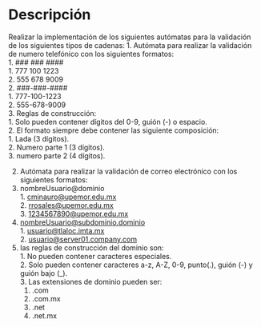 <h1>Descripción</h1>
<p>Realizar la implementación de los siguientes autómatas para la validación de los siguientes tipos de cadenas:
1. Autómata para realizar la validación de numero telefónico con los siguientes formatos: <br>
  1. ### ### ####<br>
    1. 777 100 1223<br>
    2. 555 678 9009<br>
  2. ###-###-####<br>
    1. 777-100-1223<br>
    2. 555-678-9009<br>
  3. Reglas de construcción:<br>
    1. Solo pueden contener dígitos del 0-9, guión (-) o espacio.<br>
    2. El formato siempre debe contener las siguiente composición:<br>
      1. Lada (3 dígitos).<br>
      2. Numero parte 1 (3 dígitos).<br>
      3. numero parte 2 (4 dígitos).<br>

2. Autómata para realizar la validación de correo electrónico con los siguientes formatos: <br>
  1. nombreUsuario@dominio<br>
    1. cminauro@upemor.edu.mx<br>
    2. rrosales@upemor.edu.mx<br>
    3. 1234567890@upemor.edu.mx<br>
  2. nombreUsuario@subdominio.dominio<br>
    1. usuario@tlaloc.imta.mx<br>
    2. usuario@server01.company.com<br>
  3. las reglas de construcción del dominio son:<br>
    1. No pueden contener caracteres especiales.<br>
    2. Solo pueden contener caracteres a-z, A-Z, 0-9, punto(.), guión (-) y guión bajo (_).<br>
    3. Las extensiones de dominio pueden ser:<br>
      1. .com<br>
      2. .com.mx<br>
      3. .net<br>
      4. .net.mx<br>
 </p>
